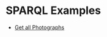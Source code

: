 # SPARQL Examples

* [Get all Photographs](https://lindasdev.netrics.ch/sparql/#query=PREFIX+schema%3A+%3Chttp%3A%2F%2Fschema.org%2F%3E%0APREFIX+wgs%3A+%3Chttp%3A%2F%2Fwww.w3.org%2F2003%2F01%2Fgeo%2Fwgs84_pos%23%3E%0APREFIX+geo%3A+%3Chttp%3A%2F%2Fwww.opengis.net%2Font%2Fgeosparql%23%3E%0APREFIX+rdfs%3A+%3Chttp%3A%2F%2Fwww.w3.org%2F2000%2F01%2Frdf-schema%23%3E%0A%0ASELECT+*%0AWHERE+%7B+GRAPH+%3Fg+%7B%0A%0A%09%3Fs+a+schema%3APhotograph+%3B%0A++++%0A%7D%7D&contentTypeConstruct=text%2Fturtle&contentTypeSelect=application%2Fsparql-results%2Bjson&endpoint=https%3A%2F%2Flindasdev.netrics.ch%2Fquery%2F&requestMethod=POST&tabTitle=Query&headers=%7B%7D&outputFormat=leaflet)
